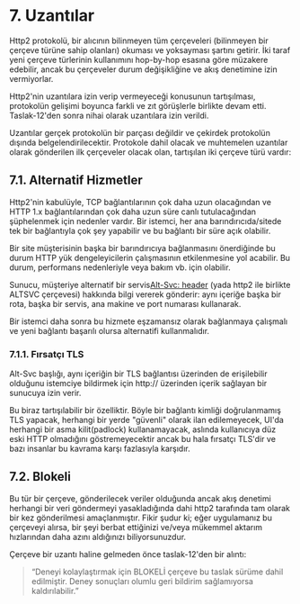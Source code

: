 # 7. Uzantılar

Http2 protokolü, bir alıcının bilinmeyen tüm çerçeveleri (bilinmeyen bir çerçeve türüne sahip olanları) okuması ve yoksayması şartını getirir.  İki taraf yeni çerçeve türlerinin kullanımını hop-by-hop esasına göre müzakere edebilir, ancak bu çerçeveler durum değişikliğine ve akış denetimine izin vermiyorlar.

Http2'nin uzantılara izin verip vermeyeceği konusunun tartışılması,  protokolün gelişimi boyunca farkli ve zıt görüşlerle birlikte  devam etti. Taslak-12'den sonra nihai olarak uzantılara izin verildi.

Uzantılar gerçek protokolün bir parçası değildir ve çekirdek protokolün dışında belgelendirilecektir. Protokole dahil olacak ve  muhtemelen uzantılar olarak gönderilen ilk çerçeveler olacak olan, tartışılan iki çerçeve türü vardır:

## 7.1. Alternatif Hizmetler

Http2'nin kabulüyle, TCP bağlantılarının çok daha uzun olacağından ve HTTP 1.x bağlantılarından çok daha uzun süre canlı tutulacağından şüphelenmek için nedenler vardır. Bir istemci, her ana barındırıcıda/sitede tek bir bağlantıyla çok şey yapabilir ve bu bağlantı bir süre açık olabilir.

Bir site müşterisinin başka bir barındırıcıya bağlanmasını önerdiğinde bu durum HTTP yük dengeleyicilerin çalışmasının etkilenmesine yol acabilir. Bu durum, performans nedenleriyle veya bakım vb. için olabilir.

Sunucu, müşteriye alternatif bir servis[Alt-Svc: header](http://tools.ietf.org/html/draft-ietf-httpbis-alt-svc-10) (yada http2 ile birlikte ALTSVC çerçevesi) hakkında bilgi vererek gönderir: aynı içeriğe başka bir rota, başka bir servis, ana makine ve port numarası kullanarak.

Bir istemci daha sonra bu hizmete eşzamansız olarak bağlanmaya çalışmalı ve yeni bağlantı başarılı olursa alternatifi kullanmalıdır.

### 7.1.1. Fırsatçı TLS

Alt-Svc başlığı, aynı içeriğin bir TLS bağlantısı üzerinden de erişilebilir olduğunu istemciye bildirmek için http:// üzerinden içerik sağlayan bir sunucuya izin verir.

Bu biraz tartışılabilir bir özelliktir. Böyle bir bağlantı kimliği doğrulanmamış TLS yapacak, herhangi bir yerde "güvenli" olarak ilan edilemeyecek, UI'da herhangi bir asma kilit(padlock) kullanamayacak, aslında kullanıcıya düz eski HTTP olmadığını göstremeyecektir ancak bu hala fırsatçı TLS'dir ve bazı insanlar bu kavrama karşı fazlasıyla karşıdır.

## 7.2. Blokeli

Bu tür bir çerçeve, gönderilecek veriler olduğunda ancak akış denetimi herhangi bir veri göndermeyi yasakladığında dahi http2 tarafında tam olarak bir kez gönderilmesi amaçlanmıştır. Fikir şudur ki; eğer uygulamanız bu çerçeveyi alırsa, bir şeyi berbat ettiğinizi ve/veya mükemmel aktarım hızlarından daha azını aldığınızı biliyorsunuzdur.

Çerçeve bir uzantı haline gelmeden önce taslak-12'den bir alıntı:

> “Deneyi kolaylaştırmak için BLOKELİ çerçeve bu taslak sürüme dahil edilmiştir. Deney sonuçları olumlu geri bildirim sağlamıyorsa kaldırılabilir.”